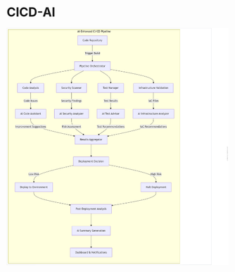 # CICD-AI

![alt text](https://github.com/Rizvi-Mohammed/CICD-AI/blob/main/codetoflow.png?raw=true)
